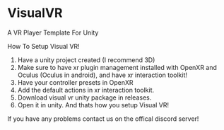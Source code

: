 # VisualVR
A VR Player Template For Unity



How To Setup Visual VR!
1. Have a unity project created (I recommend 3D)
2. Make sure to have xr plugin management installed with OpenXR and Oculus (Oculus in android), and have xr interaction toolkit!
3. Have your controller presets in OpenXR
4. Add the default actions in xr interaction toolkit.
5. Download visual vr unity package in releases.
6. Open it in unity. And thats how you setup Visual VR!

If you have any problems contact us on the offical discord server!

